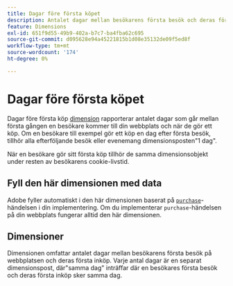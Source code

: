 ```yaml
---
title: Dagar före första köpet
description: Antalet dagar mellan besökarens första besök och deras första inköp.
feature: Dimensions
exl-id: 651f9d55-49b9-402a-b7c7-ba4fba62c695
source-git-commit: d095628e94a45221815b1d08e35132de09f5ed8f
workflow-type: tm+mt
source-wordcount: '174'
ht-degree: 0%

---
```


# Dagar före första köpet

Dagar före första köp [dimension](overview.md) rapporterar antalet dagar som går mellan första gången en besökare kommer till din webbplats och när de gör ett köp. Om en besökare till exempel gör ett köp en dag efter första besök, tillhör alla efterföljande besök eller evenemang dimensionsposten&quot;1 dag&quot;.

När en besökare gör sitt första köp tillhör de samma dimensionsobjekt under resten av besökarens cookie-livstid.

## Fyll den här dimensionen med data

Adobe fyller automatiskt i den här dimensionen baserat på [`purchase`](/help/implement/vars/page-vars/events/event-purchase.md)-händelsen i din implementering. Om du implementerar `purchase`-händelsen på din webbplats fungerar alltid den här dimensionen.

## Dimensioner

Dimensionen omfattar antalet dagar mellan besökarens första besök på webbplatsen och deras första inköp. Varje antal dagar är en separat dimensionspost, där&quot;samma dag&quot; inträffar där en besökares första besök och deras första inköp sker samma dag.

